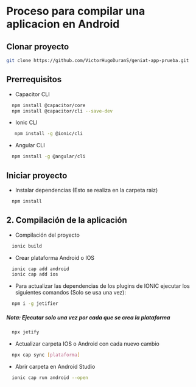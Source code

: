 
# Proceso para compilar una aplicacion en Android

## Clonar proyecto

```sh
git clone https://github.com/VictorHugoDuranS/geniat-app-prueba.git
```
##  Prerrequisitos

* Capacitor CLI
```sh
  npm install @capacitor/core
  npm install @capacitor/cli --save-dev
  ```
* Ionic  CLI
```sh
   npm install -g @ionic/cli
  ```
* Angular CLI
```sh
  npm install -g @angular/cli
  ```
##  Iniciar proyecto

* Instalar dependencias (Esto se realiza en la carpeta raiz)
```sh
  npm install
  ```

## 2. Compilación de la aplicación

* Compilación del proyecto
```sh
  ionic build
  ```

* Crear plataforma Android o IOS
```sh
  ionic cap add android
  ionic cap add ios
  ```

* Para actualizar las dependencias de los plugins de IONIC ejecutar los siguientes comandos (Solo se usa una vez):

```sh
  npm i -g jetifier
  ```
##### Nota: Ejecutar solo una vez por cada que se crea la plataforma

```sh
  npx jetify
  ```
* Actualizar carpeta IOS o Android con cada nuevo cambio

```sh
  npx cap sync [plataforma]
  ```
* Abrir carpeta en Android Studio

```sh
  ionic cap run android --open
  ```
